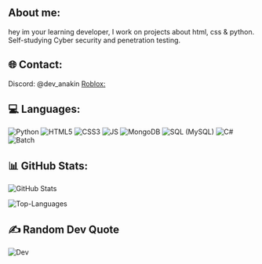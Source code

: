 ## About me:

hey im your learning developer, I work on projects about html, css & python. Self-studying Cyber security and penetration testing.

## 🌐 Contact:

Discord: @dev_anakin
[Roblox:](https://www.roblox.com/users/1511437730/profile) 

## 💻 Languages:

![Python](https://img.shields.io/badge/Python-3776AB?style=for-the-badge&logo=python&logoColor=white)
![HTML5](https://img.shields.io/badge/HTML-E34F26?style=for-the-badge&logo=html5&logoColor=white)
![CSS3](https://img.shields.io/badge/CSS3-1572B6?style=for-the-badge&logo=css3&logoColor=white)
![JS](https://img.shields.io/badge/JavaScript-F7DF1E?style=for-the-badge&logo=javascript&logoColor=black)
![MongoDB](https://img.shields.io/badge/MongoDB-4EA94B?style=for-the-badge&logo=mongodb&logoColor=white)
![SQL (MySQL)](https://img.shields.io/badge/SQL-00758F?style=for-the-badge&logo=mysql&logoColor=white)
![C#](https://img.shields.io/badge/C%23-512BD4?style=for-the-badge&logo=csharp&logoColor=white)
![Batch](https://img.shields.io/badge/Batch-0078D6?style=for-the-badge&logo=windows&logoColor=white)

## 📊 GitHub Stats:
![GitHub Stats](https://github-readme-stats.vercel.app/api?username=Anikan09&show_icons=true&theme=shadow_red)

![Top-Languages](https://github-readme-stats.vercel.app/api/top-langs/?username=Anikan09&layout=compact&theme=shadow_red)

## ✍️ Random Dev Quote

![Dev](https://camo.githubusercontent.com/5b5c039e0e17338e87aa9eaf0026a06f8b9774c8d752415a92e7ba581157abb8/68747470733a2f2f71756f7465732d6769746875622d726561646d652e76657263656c2e6170702f6170693f747970653d686f72697a6f6e74616c267468656d653d7261646963616c)
